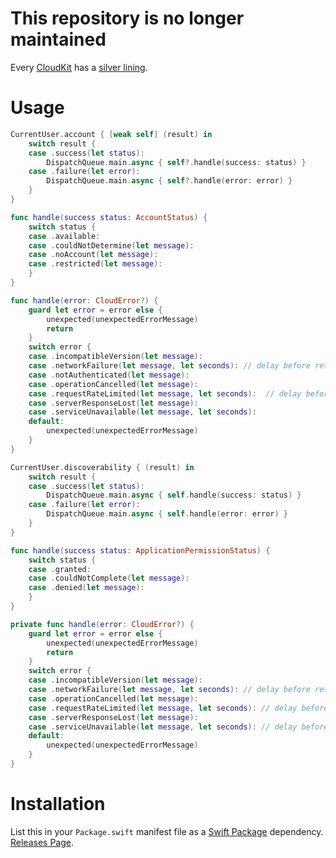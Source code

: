 # This repository is no longer maintained

Every [CloudKit](https://developer.apple.com/icloud/cloudkit/) has a [silver lining](https://www.vocabulary.com/dictionary/silver%20lining).

# Usage

```swift
CurrentUser.account { [weak self] (result) in
    switch result {
    case .success(let status):
        DispatchQueue.main.async { self?.handle(success: status) }
    case .failure(let error):
        DispatchQueue.main.async { self?.handle(error: error) }
    }
}

func handle(success status: AccountStatus) {
    switch status {
    case .available:
    case .couldNotDetermine(let message):
    case .noAccount(let message):
    case .restricted(let message):
    }
}

func handle(error: CloudError?) {
    guard let error = error else {
        unexpected(unexpectedErrorMessage)
        return
    }
    switch error {
    case .incompatibleVersion(let message):
    case .networkFailure(let message, let seconds): // delay before retry
    case .notAuthenticated(let message):
    case .operationCancelled(let message):
    case .requestRateLimited(let message, let seconds):  // delay before retry
    case .serverResponseLost(let message):
    case .serviceUnavailable(let message, let seconds):
    default:
        unexpected(unexpectedErrorMessage)
    }
}

CurrentUser.discoverability { (result) in
    switch result {
    case .success(let status):
        DispatchQueue.main.async { self.handle(success: status) }
    case .failure(let error):
        DispatchQueue.main.async { self.handle(error: error) }
    }
}

func handle(success status: ApplicationPermissionStatus) {
    switch status {
    case .granted:
    case .couldNotComplete(let message):
    case .denied(let message):
    }
}

private func handle(error: CloudError?) {
    guard let error = error else {
        unexpected(unexpectedErrorMessage)
        return
    }
    switch error {
    case .incompatibleVersion(let message):
    case .networkFailure(let message, let seconds): // delay before retry
    case .operationCancelled(let message):
    case .requestRateLimited(let message, let seconds): // delay before retry
    case .serverResponseLost(let message):
    case .serviceUnavailable(let message, let seconds): // delay before retry
    default:
        unexpected(unexpectedErrorMessage)
    }
}
```

# Installation

List this in your `Package.swift` manifest file as a [Swift Package](https://swift.org/package-manager/) dependency. [Releases Page](https://github.com/nashysolutions/Silver/releases/).
